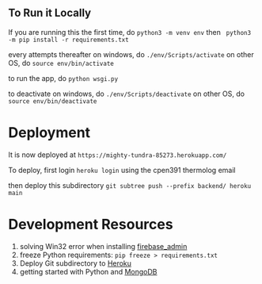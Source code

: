 ## To Run it Locally
If you are running this the first time, do
`python3 -m venv env`   then
` python3 -m pip install -r requirements.txt`

every attempts thereafter
on windows, do
`./env/Scripts/activate`
on other OS, do
`source env/bin/activate`

to run the app, do
`python wsgi.py`

to deactivate 
on windows, do
`./env/Scripts/deactivate`
on other OS, do
`source env/bin/deactivate`

# Deployment
It is now deployed at 
`https://mighty-tundra-85273.herokuapp.com/`

To deploy, first login
`heroku login`
using the cpen391 thermolog email

then deploy this subdirectory
`git subtree push --prefix backend/ heroku main`

# Development Resources
1. solving Win32 error when installing [firebase_admin ](https://stackoverflow.com/questions/51912999/could-not-install-packages-due-to-an-environmenterror-winerror-5-access-is-de) 
2. freeze Python requirements: `pip freeze > requirements.txt`
3. Deploy Git subdirectory to [Heroku](https://medium.com/@shalandy/deploy-git-subdirectory-to-heroku-ea05e95fce1f)
4. getting started with Python and [MongoDB](https://www.mongodb.com/blog/post/getting-started-with-python-and-mongodb)
